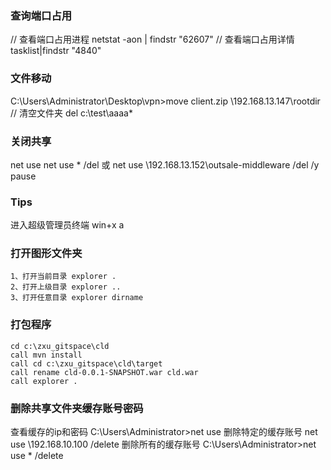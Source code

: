 ### 查询端口占用
// 查看端口占用进程
netstat -aon | findstr "62607"
// 查看端口占用详情
tasklist|findstr "4840"

### 文件移动
C:\Users\Administrator\Desktop\vpn>move client.zip \\192.168.13.147\rootdir
// 清空文件夹 del c:\test\aaaa\*

### 关闭共享
net use
net use * /del 或 net use \\192.168.13.152\outsale-middleware /del /y
pause

### Tips
进入超级管理员终端 win+x a

### 打开图形文件夹
```
1、打开当前目录 explorer .
2、打开上级目录 explorer ..
3、打开任意目录 explorer dirname
```

### 打包程序
```
cd c:\zxu_gitspace\cld
call mvn install
call cd c:\zxu_gitspace\cld\target
call rename cld-0.0.1-SNAPSHOT.war cld.war
call explorer .
```

### 删除共享文件夹缓存账号密码
查看缓存的ip和密码
C:\Users\Administrator>net use
删除特定的缓存账号
net use \\192.168.10.100 /delete
删除所有的缓存账号
C:\Users\Administrator>net use * /delete